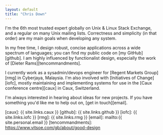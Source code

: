 ```yaml
---
layout: default
title: "Chris Down"
---
```


I'm the 6th most trusted expert globally on Unix & Linux Stack Exchange, and a
regular on many Unix mailing lists. Correctness and simplicity (in that order)
are my main goals when developing any system.

In my free time, I design robust, concise applications across a wide spectrum
of languages; you can find my public code on [my GitHub][github]. I am highly
influenced by functionalist design, especially the work of [Dieter
Rams][tencommandments].

I currently work as a sysadmin/devops engineer for [Regent Markets Group][rmg]
in Cyberjaya, Malaysia. I'm also involved with [Initiatives of Change][iofc],
mostly maintaining and implementing systems for use in the [Caux conference
centre][caux] in Caux, Switzerland.

I'm always interested in hearing about ideas for new projects. If you have
something you'd like me to help out on, [get in touch][email].

[caux]:            {{ site.links.caux }}
[github]:          {{ site.links.github }}
[iofc]:            {{ site.links.iofc }}
[rmg]:             {{ site.links.rmg }}
[email]:           mailto:{{ site.personal.email }}
[tencommandments]: https://www.vitsoe.com/gb/about/good-design
